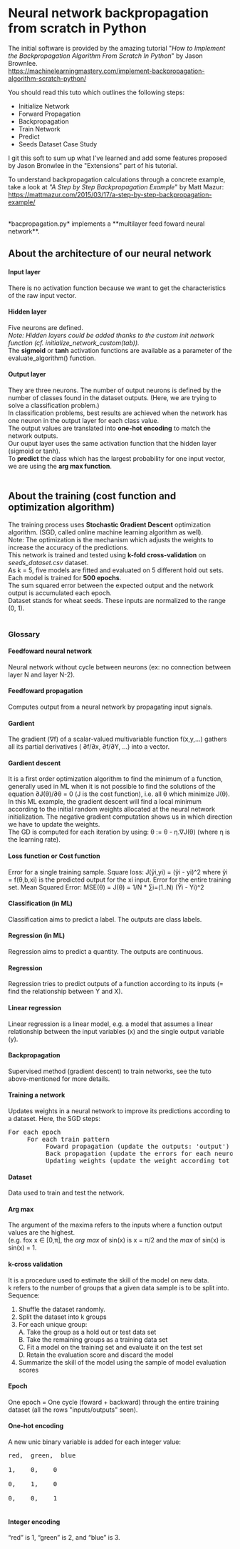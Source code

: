 # Neural network backpropagation from scratch in Python

The initial software is provided by the amazing tutorial "*How to Implement the Backpropagation Algorithm From Scratch In Python*" by Jason Brownlee.<br>
https://machinelearningmastery.com/implement-backpropagation-algorithm-scratch-python/

You should read this tuto which outlines the following steps:<br>
- Initialize Network
- Forward Propagation
- Backpropagation
- Train Network
- Predict
- Seeds Dataset Case Study

I git this soft to sum up what I've learned and add some features proposed by Jason Bronwlee in the "Extensions" part of his tutorial.<br>

To understand backpropagation calculations through a concrete example, take a look at *"A Step by Step Backpropagation Example*" by Matt Mazur:<br>
https://mattmazur.com/2015/03/17/a-step-by-step-backpropagation-example/

<br>
*bacpropagation.py* implements a **multilayer feed foward neural network**.

## About the architecture of our neural network
#### Input layer
There is no activation function because we want to get the characteristics of the raw input vector.

#### Hidden layer
Five neurons are defined.<br>
*Note: Hidden layers could be added thanks to the custom init network function (cf. initialize_network_custom(tab)).*<br>
The **sigmoid** or **tanh** activation functions are available as a parameter of the evaluate_algorithm() function.

#### Output layer
They are three neurons. The number of output neurons is defined by the number of classes found in the dataset outputs. (Here, we are trying to solve a classification problem.) <br>
In classification problems, best results are achieved when the network has one neuron in the output layer for each class value.<br>
The output values are translated into **one-hot encoding** to match the network outputs.<br>
Our ouput layer uses the same activation function that the hidden layer (sigmoid or tanh).<br>
To **predict** the class which has the largest probability for one input vector, we are using the **arg max function**.<br><br>

## About the training (cost function and optimization algorithm)
The training process uses **Stochastic Gradient Descent** optimization algorithm. (SGD, called online machine learning algorithm as well).<br>
Note: The optimization is the mechanism which adjusts the weights to increase the accuracy of the predictions.<br>
This network is trained and tested using **k-fold cross-validation** on *seeds_dataset.csv* dataset.<br>
As k = 5, five models are fitted and evaluated on 5 different hold out sets. Each model is trained for **500 epochs**.<br>
The sum squared error between the expected output and the network output is accumulated each epoch.<br>
Dataset stands for wheat seeds. These inputs are normalized to the range (0, 1).<br><br>

### Glossary

#### Feedfoward neural network
Neural network without cycle between neurons (ex: no connection between layer N and layer N-2).

#### Feedfoward propagation
Computes output from a neural network by propagating input signals.

#### Gardient
The gradient (∇f) of a scalar-valued multivariable function f(x,y,…) gathers all its partial derivatives (
∂f/∂x, ∂f/∂Y, ...) into a vector.

#### Gardient descent 
It is a first order optimization algorithm to find the minimum of a function, generally used in ML when it is not possible to find the solutions of the equation ∂J(θ)/∂θ = 0 (J is the cost function), i.e. all θ which minimize J(θ).<br>
In this ML example, the gradient descent will find a local minimum according to the initial random weights allocated at the neural network initialization. The negative gradient computation shows us in which direction we have to update the weights.<br>
The GD is computed for each iteration by using: θ := θ - η.∇J(θ) (where η is the learning rate).

#### Loss function or Cost function
Error for a single training sample.
Square loss: J(ŷi,yi) = (ŷi - yi)^2 where ŷi = f(θ,b,xi) is the predicted output for the xi input.
Error for the entire training set.
Mean Squared Error: MSE(θ) = J(θ) = 1/N * ∑i=(1..N) (Ŷi - Yi)^2

#### Classification (in ML)
Classification aims to predict a label. The outputs are class labels.

#### Regression (in ML)
Regression aims to predict a quantity. The outputs are continuous.

#### Regression
Regression tries to predict outputs of a function according to its inputs (= find the relationship between Y and X).

#### Linear regression
Linear regression is a linear model, e.g. a model that assumes a linear relationship between the input variables (x) and the single output variable (y).

#### Backpropagation
Supervised method (gradient descent) to train networks, see the tuto above-mentioned for more details.

#### Training a network
Updates weights in a neural network to improve its predictions according to a dataset. Here, the SGD steps:<br>
<pre>
For each epoch
     For each train pattern
          Foward propagation (update the outputs: 'output')
          Back propagation (update the errors for each neuron: 'delta')
          Updating weights (update the weight according tot the errors: 'weights')
</pre>
#### Dataset
Data used to train and test the network.

#### Arg max
The argument of the maxima refers to the inputs where a function output values are the highest.<br>
(e.g. fox x ∈ [0,π], the *arg max* of sin(x) is x = π/2 and the *max* of sin(x) is sin(x) = 1.

#### k-cross validation
It is a procedure used to estimate the skill of the model on new data.<br>
k refers to the number of groups that a given data sample is to be split into.
Sequence:
1. Shuffle the dataset randomly.
2. Split the dataset into k groups
3. For each unique group:<br>
     A. Take the group as a hold out or test data set<br>
     B. Take the remaining groups as a training data set<br>
     C. Fit a model on the training set and evaluate it on the test set<br>
     D. Retain the evaluation score and discard the model<br>
4. Summarize the skill of the model using the sample of model evaluation scores

#### Epoch
One epoch = One cycle (foward + backward) through the entire training dataset (all the rows "inputs/outputs" seen).

#### One-hot encoding
A new unic binary variable is added for each integer value:<br>
<pre>
red,  green,  blue<br>
1,    0,    0<br>
0,    1,    0<br>
0,    0,    1<br>
</pre>

#### Integer encoding
“red” is 1, “green” is 2, and “blue” is 3.
